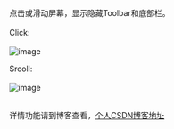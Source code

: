 
点击或滑动屏幕，显示隐藏Toolbar和底部栏。<br />  
Click:<br />  
![image](http://img.blog.csdn.net/20170112141055173?watermark/2/text/aHR0cDovL2Jsb2cuY3Nkbi5uZXQvcXFfMjIzOTMwMTc=/font/5a6L5L2T/fontsize/400/fill/I0JBQkFCMA==/dissolve/70/gravity/SouthEast)

Srcoll:<br />  
![image](http://img.blog.csdn.net/20170112140213404?watermark/2/text/aHR0cDovL2Jsb2cuY3Nkbi5uZXQvcXFfMjIzOTMwMTc=/font/5a6L5L2T/fontsize/400/fill/I0JBQkFCMA==/dissolve/70/gravity/SouthEast)

<br>详情功能请到博客查看，[个人CSDN博客地址](http://blog.csdn.net/qq_22393017)<br />  

